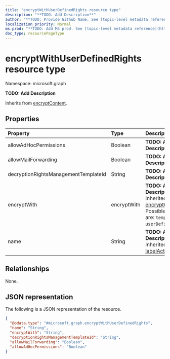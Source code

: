 ```yaml
---
title: "encryptWithUserDefinedRights resource type"
description: "**TODO: Add Description**"
author: "**TODO: Provide Github Name. See [topic-level metadata reference](https://msgo.azurewebsites.net/add/document/guidelines/metadata.html#topic-level-metadata)**"
localization_priority: Normal
ms.prod: "**TODO: Add MS prod. See [topic-level metadata reference](https://msgo.azurewebsites.net/add/document/guidelines/metadata.html#topic-level-metadata)**"
doc_type: resourcePageType
---
```


# encryptWithUserDefinedRights resource type


Namespace: microsoft.graph

**TODO: Add Description**


Inherits from [encryptContent](../resources/encryptcontent.md).

## Properties
|Property|Type|Description|
|:---|:---|:---|
|allowAdHocPermissions|Boolean|**TODO: Add Description**|
|allowMailForwarding|Boolean|**TODO: Add Description**|
|decryptionRightsManagementTemplateId|String|**TODO: Add Description**|
|encryptWith|encryptWith|**TODO: Add Description** Inherited from [encryptContent](../resources/encryptcontent.md). Possible values are: `template`, `userDefinedRights`.|
|name|String|**TODO: Add Description** Inherited from [labelActionBase](../resources/labelactionbase.md)|

## Relationships
None.

## JSON representation
The following is a JSON representation of the resource.
<!-- {
  "blockType": "resource",
  "@odata.type": "microsoft.graph.encryptWithUserDefinedRights"
}
-->
``` json
{
  "@odata.type": "#microsoft.graph.encryptWithUserDefinedRights",
  "name": "String",
  "encryptWith": "String",
  "decryptionRightsManagementTemplateId": "String",
  "allowMailForwarding": "Boolean",
  "allowAdHocPermissions": "Boolean"
}
```

